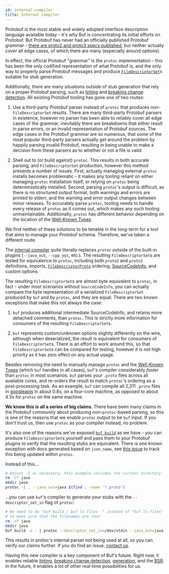 ```yaml
---
id: internal-compiler
title: Internal compiler
---
```


Protobuf is the most stable and widely adopted interface description language
available today - it's why Buf is concentrating its initial efforts on Protobuf.
But Protobuf has never had an officially published Protobuf grammar -
[there are proto2 and proto3 specs published](https://developers.google.com/protocol-buffers/docs/reference/proto3-spec),
but neither actually cover all edge cases, of which there are many (especially
around options).

In effect, the official Protobuf "grammar" is the `protoc` implementation - this
has been the only codified representation of what Protobuf is, and the only way
to properly parse Protobuf messages and produce
[`FileDescriptorSet`][filedescriptorset]s suitable for stub generation.

Additionally, there are many situations outside of stub generation that rely on
a proper Protobuf parsing, such as [linting](../lint/overview.md) and
[breaking change detection](../breaking/overview.md). All existing Protobuf
tooling has gone one of two routes:

1. Use a third-party Protobuf parser instead of `protoc` that produces
   non-`FileDescriptorSet` results. There are many third-party Protobuf parsers
   in existence, however no parser has been able to reliably cover all edge
   cases of the grammar, inevitably there are breakdowns that either result in
   parse errors, or an invalid representation of Protobuf sources. The edge
   cases in the Protobuf grammar are so numerous, that some of the most popular
   third-party parsers actually get around the problem by happily parsing
   invalid Protobuf, resulting in being unable to make a decision from these
   parsers as to whether or not a file is valid.

2. Shell out to (or build against) `protoc`. This results in both accurate
   parsing, and `FileDescriptorSet` production, however this method presents a
   number of issues. First, actually managing external `protoc` installs becomes
   problematic - it makes any tooling reliant on either managing `protoc`
   installation itself, or relying on `protoc` being deterministically
   installed. Second, parsing `protoc`'s output is difficult, as there is no
   structured output format, both warnings and errors are printed to stderr, and
   the warning and error output changes between minor releases. To accurately
   parse `protoc`, tooling needs to handle every release of `protoc` as it comes
   out, which makes any such tooling unmaintainable. Additionally, `protoc` has
   different behavior depending on the location of the
   [Well-Known Types](https://developers.google.com/protocol-buffers/docs/reference/google.protobuf).

We find neither of these solutions to be tenable in the long-term for a tool
that aims to manage your Protobuf schema. Therefore, we've taken a different
route.

The
[internal compiler](https://godoc.org/github.com/jhump/protoreflect/desc/protoparse)
quite literally replaces `protoc` outside of the built-in plugins (`--java_out`,
`--cpp_out`, etc.). The resulting `FileDescriptorSet`s are tested for
equivalence to `protoc`, including both `proto2` and `proto3` definitions,
imports, [`FileDescriptorProto`][filedescriptorproto] ordering,
[SourceCodeInfo](https://github.com/protocolbuffers/protobuf/blob/master/src/google/protobuf/descriptor.proto),
and custom options.

The resulting `FileDescriptorSet`s are almost byte equivalent to `protoc`, in
fact - under most scenarios without `SourceCodeInfo`, you can actually compare
the byte representation of a serialized `FileDescriptorSet` produced by `buf`
and by `protoc`, and they are equal. There are two known exceptions that make
this not always the case:

1. `buf` produces additional intermediate SourceCodeInfo, and retains more
   detached comments, than `protoc`. This is strictly more information for
   consumers of the resulting `FileDescriptorSet`s.

2. `buf` represents custom/unknown options slightly differently on the wire,
   although when deserialized, the result is equivalent for consumers of
   `FileDescriptorSet`s. There is an effort to work around this, so that
   `FileDescriptorSet`s can be compared for testing, however it is not high
   priority as it has zero effect on any actual usage.

Besides removing the need to manually manage `protoc` and the
[Well-Known Types](https://developers.google.com/protocol-buffers/docs/reference/google.protobuf)
(which `buf` handles in all cases), `buf`'s compiler considerably _faster_ than
`protoc` in most scenarios. `buf` parses your `.proto` files across all
available cores, and re-orders the result to match `protoc`'s ordering as a
post-processing task. As an example, `buf` can compile all 2,311 `.proto` files
in [googleapis](https://github.com/googleapis/googleapis) in about 0.8s, on a
four-core machine, as opposed to about 4.3s for `protoc` on the same machine.

**We know this is all a series of big claims**. There have been many claims in
the Protobuf community about producing non-`protoc`-based parsing, so this is
one of the reasons that we enable `protoc` output to be `buf` input. If you
don't trust us, then use `protoc` as your compiler instead, no problem.

It's also one of the reasons we've exposed [`buf build`](../build/usage.md) as
we have - you can produce `FileDescriptorSet`s yourself and pass them to your
Protobuf plugins to verify that the resulting stubs are equivalent. There is one
known exception with docs generated based on `json_name`, see
[this issue](https://github.com/protocolbuffers/protobuf/issues/5587) to track
this being updated within `protoc`.

Instead of this...

```sh
# Adjust -I as necessary; this example includes the current directory.
rm -rf java
mkdir java
protoc -I . --java_out=java $(find . -name '*.proto')
```

...you can use `buf`'s compiler to generate your stubs with the
`--descriptor_set_in` flag of `protoc`:

```sh
# We need to do "buf build | buf ls-files -" instead of "buf ls-files"
# to make sure that the filenames are root
rm -rf java
mkdir java
buf build -o - | protoc --descriptor_set_in=/dev/stdin --java_out=java $(buf ls-files)
```

This results in protoc's internal parser not being used at all, so you can
verify our claims further. If you do find an issue, [contact us](../contact.md).

Having this new compiler is a key component of Buf's future. Right now, it
enables reliable [linting](../lint/overview.md),
[breaking change detection](../breaking/overview.md),
[generation](../generate/usage.mdx), and the [BSR](../bsr/overview.mdx). In the
future, it enables a lot of other real-time possibilities for us.

[filedescriptorproto]:
  https://github.com/protocolbuffers/protobuf/blob/master/src/google/protobuf/descriptor.proto
[filedescriptorset]:
  https://github.com/protocolbuffers/protobuf/blob/master/src/google/protobuf/descriptor.proto
